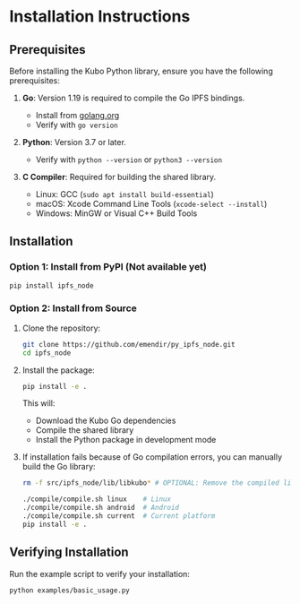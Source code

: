 # Installation Instructions

## Prerequisites

Before installing the Kubo Python library, ensure you have the following prerequisites:

1. **Go**: Version 1.19 is required to compile the Go IPFS bindings.
   - Install from [golang.org](https://golang.org/doc/install)
   - Verify with `go version`

2. **Python**: Version 3.7 or later.
   - Verify with `python --version` or `python3 --version`

3. **C Compiler**: Required for building the shared library.
   - Linux: GCC (`sudo apt install build-essential`)
   - macOS: Xcode Command Line Tools (`xcode-select --install`)
   - Windows: MinGW or Visual C++ Build Tools

## Installation

### Option 1: Install from PyPI (Not available yet)

```bash
pip install ipfs_node
```

### Option 2: Install from Source

1. Clone the repository:
   ```bash
   git clone https://github.com/emendir/py_ipfs_node.git
   cd ipfs_node
   ```

2. Install the package:
   ```bash
   pip install -e .
   ```

   This will:
   - Download the Kubo Go dependencies
   - Compile the shared library
   - Install the Python package in development mode

3. If installation fails because of Go compilation errors, you can manually build the Go library:
   ```bash
   rm -f src/ipfs_node/lib/libkubo* # OPTIONAL: Remove the compiled library
   
   ./compile/compile.sh linux    # Linux
   ./compile/compile.sh android  # Android
   ./compile/compile.sh current  # Current platform
   pip install -e .
   ```



## Verifying Installation

Run the example script to verify your installation:

```bash
python examples/basic_usage.py
```

